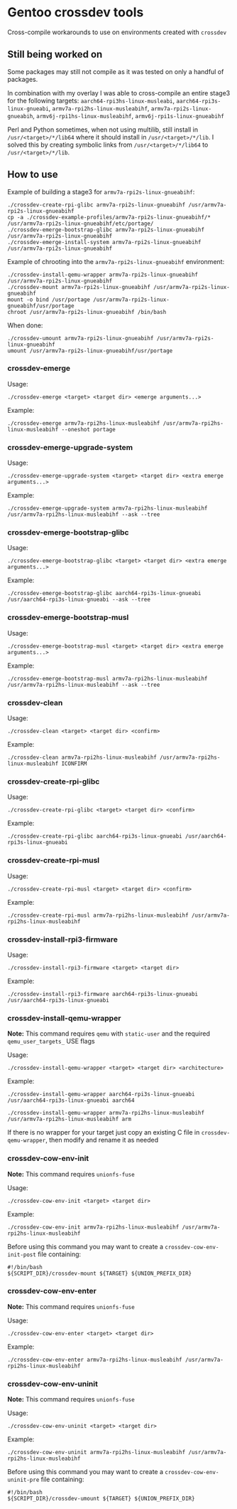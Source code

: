 # Gentoo crossdev tools
Cross-compile workarounds to use on environments created with `crossdev`

## Still being worked on
Some packages may still not compile as it was tested on only a handful of packages.

In combination with my overlay I was able to cross-compile an entire stage3 for the following targets: `aarch64-rpi3hs-linux-musleabi`, `aarch64-rpi3s-linux-gnueabi`, `armv7a-rpi2hs-linux-musleabihf`, `armv7a-rpi2s-linux-gnueabih`, `armv6j-rpi1hs-linux-musleabihf`, `armv6j-rpi1s-linux-gnueabihf`

Perl and Python sometimes, when not using multilib, still install in `/usr/<target>/*/lib64` where it should install in `/usr/<target>/*/lib`. I solved this by creating symbolic links from `/usr/<target>/*/lib64` to `/usr/<target>/*/lib`.

## How to use

Example of building a stage3 for `armv7a-rpi2s-linux-gnueabihf`:
```
./crossdev-create-rpi-glibc armv7a-rpi2s-linux-gnueabihf /usr/armv7a-rpi2s-linux-gnueabihf
cp -a ./crossdev-example-profiles/armv7a-rpi2s-linux-gnueabihf/* /usr/armv7a-rpi2s-linux-gnueabihf/etc/portage/
./crossdev-emerge-bootstrap-glibc armv7a-rpi2s-linux-gnueabihf /usr/armv7a-rpi2s-linux-gnueabihf
./crossdev-emerge-install-system armv7a-rpi2s-linux-gnueabihf /usr/armv7a-rpi2s-linux-gnueabihf
```

Example of chrooting into the `armv7a-rpi2s-linux-gnueabihf` environment:
```
./crossdev-install-qemu-wrapper armv7a-rpi2s-linux-gnueabihf /usr/armv7a-rpi2s-linux-gnueabihf
./crossdev-mount armv7a-rpi2s-linux-gnueabihf /usr/armv7a-rpi2s-linux-gnueabihf
mount -o bind /usr/portage /usr/armv7a-rpi2s-linux-gnueabihf/usr/portage
chroot /usr/armv7a-rpi2s-linux-gnueabihf /bin/bash
```

When done:
```
./crossdev-umount armv7a-rpi2s-linux-gnueabihf /usr/armv7a-rpi2s-linux-gnueabihf
umount /usr/armv7a-rpi2s-linux-gnueabihf/usr/portage
```

### crossdev-emerge

Usage:
```
./crossdev-emerge <target> <target dir> <emerge arguments...>
```
Example:
```
./crossdev-emerge armv7a-rpi2hs-linux-musleabihf /usr/armv7a-rpi2hs-linux-musleabihf --oneshot portage 
```

### crossdev-emerge-upgrade-system

Usage:
```
./crossdev-emerge-upgrade-system <target> <target dir> <extra emerge arguments...>
```
Example:
```
./crossdev-emerge-upgrade-system armv7a-rpi2hs-linux-musleabihf /usr/armv7a-rpi2hs-linux-musleabihf --ask --tree
```

### crossdev-emerge-bootstrap-glibc

Usage:
```
./crossdev-emerge-bootstrap-glibc <target> <target dir> <extra emerge arguments...>
```
Example:
```
./crossdev-emerge-bootstrap-glibc aarch64-rpi3s-linux-gnueabi /usr/aarch64-rpi3s-linux-gnueabi --ask --tree
```

### crossdev-emerge-bootstrap-musl

Usage:
```
./crossdev-emerge-bootstrap-musl <target> <target dir> <extra emerge arguments...>
```
Example:
```
./crossdev-emerge-bootstrap-musl armv7a-rpi2hs-linux-musleabihf /usr/armv7a-rpi2hs-linux-musleabihf --ask --tree
```

### crossdev-clean

Usage:
```
./crossdev-clean <target> <target dir> <confirm>
```
Example:
```
./crossdev-clean armv7a-rpi2hs-linux-musleabihf /usr/armv7a-rpi2hs-linux-musleabihf ICONFIRM
```

### crossdev-create-rpi-glibc

Usage:
```
./crossdev-create-rpi-glibc <target> <target dir> <confirm>
```
Example:
```
./crossdev-create-rpi-glibc aarch64-rpi3s-linux-gnueabi /usr/aarch64-rpi3s-linux-gnueabi
```

### crossdev-create-rpi-musl

Usage:
```
./crossdev-create-rpi-musl <target> <target dir> <confirm>
```
Example:
```
./crossdev-create-rpi-musl armv7a-rpi2hs-linux-musleabihf /usr/armv7a-rpi2hs-linux-musleabihf
```

### crossdev-install-rpi3-firmware

Usage:
```
./crossdev-install-rpi3-firmware <target> <target dir>
```
Example:
```
./crossdev-install-rpi3-firmware aarch64-rpi3s-linux-gnueabi /usr/aarch64-rpi3s-linux-gnueabi
```
  
### crossdev-install-qemu-wrapper

**Note:** This command requires `qemu` with `static-user` and the required `qemu_user_targets_` USE flags

Usage:
```
./crossdev-install-qemu-wrapper <target> <target dir> <architecture>
```
Example:
```
./crossdev-install-qemu-wrapper aarch64-rpi3s-linux-gnueabi /usr/aarch64-rpi3s-linux-gnueabi aarch64
```
```
./crossdev-install-qemu-wrapper armv7a-rpi2hs-linux-musleabihf /usr/armv7a-rpi2hs-linux-musleabihf arm
```

If there is no wrapper for your target just copy an existing C file in `crossdev-qemu-wrapper`, then modify and rename it as needed

### crossdev-cow-env-init

**Note:** This command requires `unionfs-fuse`

Usage:
```
./crossdev-cow-env-init <target> <target dir>
```
Example:
```
./crossdev-cow-env-init armv7a-rpi2hs-linux-musleabihf /usr/armv7a-rpi2hs-linux-musleabihf
```
Before using this command you may want to create a `crossdev-cow-env-init-post` file containing:
```
#!/bin/bash
${SCRIPT_DIR}/crossdev-mount ${TARGET} ${UNION_PREFIX_DIR}
```

### crossdev-cow-env-enter

**Note:** This command requires `unionfs-fuse`

Usage:
```
./crossdev-cow-env-enter <target> <target dir>
```
Example:
```
./crossdev-cow-env-enter armv7a-rpi2hs-linux-musleabihf /usr/armv7a-rpi2hs-linux-musleabihf
```

### crossdev-cow-env-uninit

**Note:** This command requires `unionfs-fuse`

Usage:
```
./crossdev-cow-env-uninit <target> <target dir>
```
Example:
```
./crossdev-cow-env-uninit armv7a-rpi2hs-linux-musleabihf /usr/armv7a-rpi2hs-linux-musleabihf
```
Before using this command you may want to create a `crossdev-cow-env-uninit-pre` file containing:
```
#!/bin/bash
${SCRIPT_DIR}/crossdev-umount ${TARGET} ${UNION_PREFIX_DIR}
```
